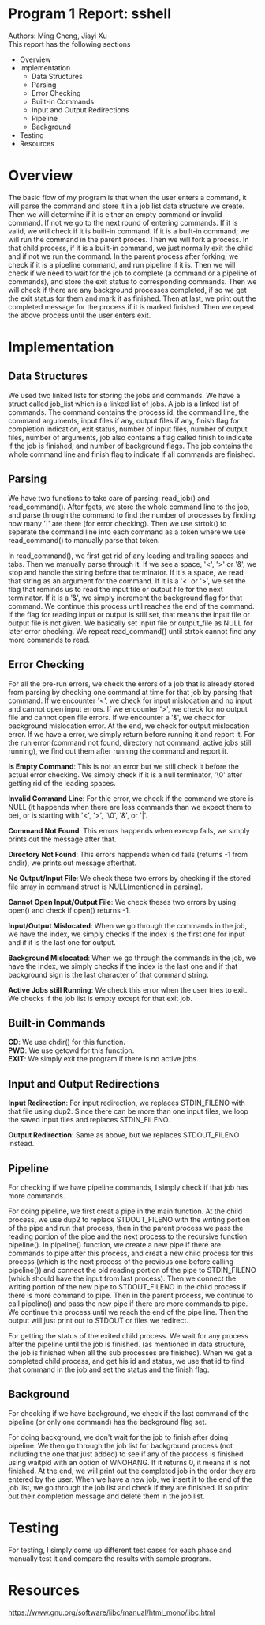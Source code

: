 # Program 1 Report: sshell
  Authors: Ming Cheng, Jiayi Xu  
  This report has the following sections
  * Overview 
  * Implementation
    * Data Structures
    * Parsing
    * Error Checking  
    * Built-in Commands
    * Input and Output Redirections
    * Pipeline
    * Background
  * Testing
  * Resources
  
# Overview
  The basic flow of my program is that when the user enters a command, it will parse the command and store it in a job list
  data structure we create. Then we will determine if it is either an empty command or invalid command. If not we go to the 
  next round of entering commands. If it is valid, we will check if it is built-in command. If it is a built-in command, we
  will run the command in the parent proces. Then we will fork a process. In that child process, if it is a built-in command,
  we just normally exit the child and if not we run the command. In the parent process after forking, we check if it is 
  a pipeline command, and run pipeline if it is. Then we will check if we need to wait for the job to complete (a command or a 
  pipeline of commands), and store the exit status to corresponding commands. Then we will check if there are any background
  processes completed, if so we get the exit status for them and mark it as finished. Then at last, we print out the completed
  message for the process if it is marked finished. Then we repeat the above process until the user enters exit.
# Implementation
  ## Data Structures
  We used two linked lists for storing the jobs and commands. We have a struct called job_list which is a linked list of jobs.
  A job is a linked list of commands. The command contains the process id, the command line, the command arguments, input 
  files if any, output files if any, finish flag for completion indication, exit status, number of input files, number of
  output files, number of arguments, job also contains a flag called finish to indicate if the job is finished, and number of
  background flags. The job contains the whole command line and finish flag to indicate if all commands are finished.
  ## Parsing
  We have two functions to take care of parsing: read_job() and read_command(). After fgets, we store the whole command line 
  to the job, and parse through the command to find the number of processes by finding how many '|' are there (for error 
  checking). Then we use strtok() to seperate the command line into each command as a token where we use read_command() to
  manually parse that token.   
  
  In read_command(), we first get rid of any leading and trailing spaces and tabs. Then we manually
  parse through it. If we see a space, '<', '>' or '&', we stop and handle the string before that terminator. If it's a space,
  we read that string as an argument for the command. If it is a '<' or '>', we set the flag that reminds us to read the input
  file or output file for the next terminator. If it is a '&', we simply increment the background flag for that command. We
  continue this process until reaches the end of the command. If the flag for reading input or output is still set, that means
  the input file or output file is not given. We basically set input file or output_file as NULL for later error checking. We
  repeat read_command() until strtok cannot find any more commands to read.
  ## Error Checking
  For all the pre-run errors, we check the errors of a job that is already stored from parsing by checking one command at time
  for that job by parsing that command. If we encounter '<', we check for input mislocation and no input and cannot open input 
  errors. If we encounter '>', we check for no output file and cannot open file errors. If we encounter a '&', we check for
  background mislocation error. At the end, we check for output mislocation error. If we have a error, we simply return before
  running it and report it. For the run error (command not found, directory not command, active jobs still running), we find
  out them after running the command and report it.  
  
  **Is Empty Command**: This is not an error but we still check it before the actual error checking. We simply check if it is   a null terminator, '\0' after getting rid of the leading spaces.  
  
  **Invalid Command Line**: For thie error, we check if the command we store is NULL (it happends when there are less commands
  than we expect them to be), or is starting with '<', '>', '\0', '&', or '|'.
  
  **Command Not Found**: This errors happends when execvp fails, we simply prints out the message after that.
  
  **Directory Not Found**: This errors happends when cd fails (returns -1 from chdir), we prints out message afterthat.
  
  **No Output/Input File**: We check these two errors by checking if the stored file array in command struct is NULL(mentioned
  in parsing).
  
  **Cannot Open Input/Output File**: We check theses two errors by using open() and check if open() returns -1.
  
  **Input/Output Mislocated**: When we go through the commands in the job, we have the index, we simply checks if the index is
  the first one for input and if it is the last one for output.
  
  **Background Mislocated**: When we go through the commands in the job, we have the index, we simply checks if the index is 
  the last one and if that background sign is the last character of that command string.
  
  **Active Jobs still Running**: We check this error when the user tries to exit. We checks if the job list is empty except 
  for that exit job.
  ## Built-in Commands
  **CD**: We use chdir() for this function.  
  **PWD**: We use getcwd for this function.  
  **EXIT**: We simply exit the program if there is no active jobs.  
  ## Input and Output Redirections
  **Input Redirection**: For input redirection, we replaces STDIN_FILENO with that file using dup2. Since there can be more
  than one input files, we loop the saved input files and replaces STDIN_FILENO.
  
  **Output Redirection**: Same as above, but we replaces STDOUT_FILENO instead.  
  ## Pipeline
  For checking if we have pipeline commands, I simply check if that job has more commands.  
  
  For doing pipeline, we first creat a pipe in the main function. At the child process, we use dup2 to replace STDOUT_FILENO
  with the writing portion of the pipe and run that process, then in the parent process we pass the reading portion of the
  pipe and the next process to the recursive function pipeline(). In pipeline() function, we create a new pipe if there are
  commands to pipe after this process, and creat a new child process for this process (which is the next process of the
  previous one before calling pipeline()) and connect the old reading portion of the pipe to STDIN_FILENO (which should have 
  the input from last process). Then we connect the writing portion of the new pipe to STDOUT_FILENO in the child process if
  there is more command to pipe. Then in the parent process, we continue to call pipeline() and pass the new pipe if there are
  more commands to pipe. We continue this process until we reach the end of the pipe line. Then the output will just print out
  to STDOUT or files we redirect.
  
  For getting the status of the exited child process. We wait for any process after the pipeline until the job is finished.
  (as mentioned in data structure, the job is finished when all the sub processes are finished). When we get a completed
  child process, and get his id and status, we use that id to find that command in the job and set the status and the finish
  flag. 
  ## Background
  For checking if we have background, we check if the last command of the pipeline (or only one command) has the background
  flag set.  
   
  For doing background, we don't wait for the job to finish after doing pipeline. We then go through the job list for 
  background process (not including the one that just added) to see if any of the process is finished using waitpid with an 
  option of WNOHANG. If it returns 0, it means it is not finished. At the end, we will print out the completed job in the 
  order they are entered by the user. When we have a new job, we insert it to the end of the job list, we go through the job
  list and check if they are finished. If so print out their completion message and delete them in the job list.
# Testing
  For testing, I simply come up different test cases for each phase and manually test it and compare the results with sample
  program. 
# Resources
  https://www.gnu.org/software/libc/manual/html_mono/libc.html
